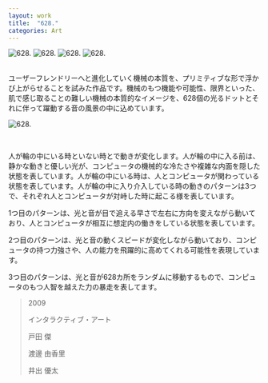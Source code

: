 ```yaml
---
layout: work
title:  "628."
categories: Art
---
```


![628.](/img/works/art/rokunihachi/main.jpg)
![628.](/img/works/art/rokunihachi/overview01.jpg)
![628.](/img/works/art/rokunihachi/overview02.jpg)
![628.](/img/works/art/rokunihachi/overview03.jpg)

<br />
ユーザーフレンドリーへと進化していく機械の本質を、プリミティブな形で浮かび上がらせることを試みた作品です。機械のもつ機能や可能性、限界といった、肌で感じ取ることの難しい機械の本質的なイメージを、628個の光るドットとそれに伴って躍動する音の風景の中に込めています。

<br />

![628.](/img/works/art/rokunihachi/diagram01.jpg)

<br />

人が輪の中にいる時といない時とで動きが変化します。人が輪の中に入る前は、静かな動きと優しい光が、コンピュータの機械的な冷たさや複雑な内面を隠した状態を表しています。人が輪の中にいる時は、人とコンピュータが関わっている状態を表しています。人が輪の中に入り介入している時の動きのパターンは3つで、それぞれ人とコンピュータが対峙した時に起こる様を表しています。

1つ目のパターンは、光と音が目で追える早さで左右に方向を変えながら動いており、人とコンピュータが相互に想定内の働きをしている状態を表しています。

2つ目のパターンは、光と音の動くスピードが変化しながら動いており、コンピュータの持つ力強さや、人の能力を飛躍的に高めてくれる可能性を表現しています。

3つ目のパターンは、光と音が628カ所をランダムに移動するもので、コンピュータのもつ人智を越えた力の暴走を表してます。



> 2009
> 
> インタラクティブ・アート
> 
> 戸田 傑
>
> 渡邊 由香里
> 
> 井出 優太
